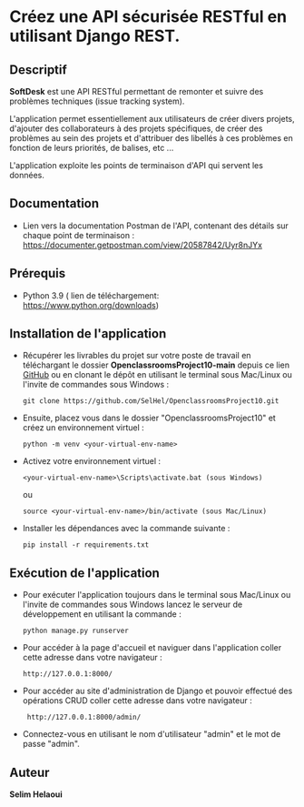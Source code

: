 # Créez une API sécurisée RESTful en utilisant Django REST.
## Descriptif
**SoftDesk** est une API RESTful permettant de remonter et suivre des problèmes techniques (issue tracking system).

L'application permet essentiellement aux utilisateurs de créer divers projets, d'ajouter des collaborateurs à des projets spécifiques, de créer des problèmes au sein des projets et d'attribuer des libellés à ces problèmes en fonction de leurs priorités, de balises, etc ...

L'application exploite les points de terminaison d'API qui servent les données.

## Documentation

* Lien vers la documentation Postman de l'API, contenant des détails sur chaque point de terminaison : <https://documenter.getpostman.com/view/20587842/Uyr8nJYx>

## Prérequis
* Python 3.9 ( lien de téléchargement: <https://www.python.org/downloads>)

## Installation de l'application

* Récupérer les livrables du projet sur votre poste de travail en téléchargant le dossier **OpenclassroomsProject10-main** depuis ce lien [GitHub](https://github.com/SelHel/OpenclassroomsProject10.git) ou en clonant le dépôt en utilisant le terminal sous Mac/Linux ou l'invite de commandes sous Windows :<br>

	```
	git clone https://github.com/SelHel/OpenclassroomsProject10.git
	```

* Ensuite, placez vous dans le dossier "OpenclassroomsProject10" et créez un environnement virtuel :

	```
	python -m venv <your-virtual-env-name>
	```

* Activez votre environnement virtuel :

	```
	<your-virtual-env-name>\Scripts\activate.bat (sous Windows)
	```
	ou
	
	```
	source <your-virtual-env-name>/bin/activate (sous Mac/Linux)
	```

* Installer les dépendances avec la commande suivante :

	```
	pip install -r requirements.txt
	```
## Exécution de l'application
* Pour exécuter l'application toujours dans le terminal sous Mac/Linux ou l'invite de commandes sous Windows lancez le serveur de développement en utilisant la commande :

	```
	python manage.py runserver
	```

* Pour accéder à la page d'accueil et naviguer dans l'application coller cette adresse dans votre navigateur :
	
	```
	http://127.0.0.1:8000/
	```
* Pour accéder au site d'administration de Django et pouvoir effectué des opérations CRUD coller cette adresse dans votre navigateur :

	```
	 http://127.0.0.1:8000/admin/
	```
* Connectez-vous en utilisant le nom d'utilisateur "admin" et le mot de passe "admin".

## Auteur
**Selim Helaoui**